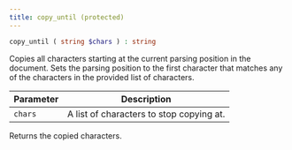 ```yaml
---
title: copy_until (protected)
---
```


```php
copy_until ( string $chars ) : string
```

Copies all characters starting at the current parsing position in the document. Sets the parsing position to the first character that matches any of the characters in the provided list of characters.

| Parameter | Description
| --------- | -----------
| `chars`   | A list of characters to stop copying at.

Returns the copied characters.